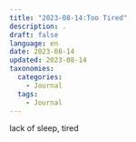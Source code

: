 ```yaml
---
title: "2023-08-14:Too Tired"
description: .  
draft: false
language: en
date: 2023-08-14
updated: 2023-08-14
taxonomies:
  categories:
    - Journal
  tags:
    - Journal
---
```

lack of sleep, tired
<!-- more -->

